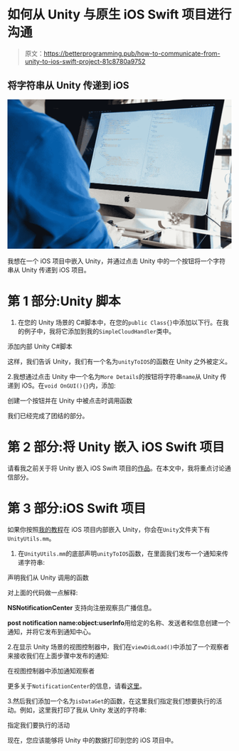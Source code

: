 # 如何从 Unity 与原生 iOS Swift 项目进行沟通

> 原文：<https://betterprogramming.pub/how-to-communicate-from-unity-to-ios-swift-project-81c8780a9752>

## 将字符串从 Unity 传递到 iOS

![](img/0005d4072e93284a24b011ee1244b063.png)

我想在一个 iOS 项目中嵌入 Unity，并通过点击 Unity 中的一个按钮将一个字符串从 Unity 传递到 iOS 项目。

# 第 1 部分:Unity 脚本

1.  在您的 Unity 场景的 C#脚本中，在您的`public Class{}`中添加以下行。在我的例子中，我将它添加到我的`SimpleCloudHandler`类中。

添加内部 Unity C#脚本

这样，我们告诉 Unity，我们有一个名为`unityToIOS`的函数在 Unity 之外被定义。

2.我想通过点击 Unity 中一个名为`More Details`的按钮将字符串`name`从 Unity 传递到 iOS。在`void OnGUI(){}`内，添加:

创建一个按钮并在 Unity 中被点击时调用函数

我们已经完成了团结的部分。

# 第 2 部分:将 Unity 嵌入 iOS Swift 项目

请看我之前关于将 Unity 嵌入 iOS Swift 项目的[作品](https://medium.com/better-programming/how-to-embed-unity-with-vuforia-in-a-native-ios-swift-project-e9c82dfe53c)。在本文中，我将重点讨论通信部分。

# 第 3 部分:iOS Swift 项目

如果你按照[我的教程](https://medium.com/better-programming/how-to-embed-unity-with-vuforia-in-a-native-ios-swift-project-e9c82dfe53c)在 iOS 项目内部嵌入 Unity，你会在`Unity`文件夹下有`UnityUtils.mm`。

1.  在`UnityUtils.mm`的底部声明`unityToIOS`函数，在里面我们发布一个通知来传递字符串:

声明我们从 Unity 调用的函数

对上面的代码做一点解释:

**NSNotificationCenter** 支持向注册观察员广播信息。

**post notification name:object:userInfo**用给定的名称、发送者和信息创建一个通知，并将它发布到通知中心。

2.在显示 Unity 场景的视图控制器中，我们在`viewDidLoad()`中添加了一个观察者来接收我们在上面步骤中发布的通知:

在视图控制器中添加通知观察者

更多关于`NotificationCenter`的信息，请看[这里](https://developer.apple.com/documentation/foundation/notificationcenter)。

3.然后我们添加一个名为`isDataGet`的函数，在这里我们指定我们想要执行的活动。例如，这里我打印了我从 Unity 发送的字符串:

指定我们要执行的活动

现在，您应该能够将 Unity 中的数据打印到您的 iOS 项目中。